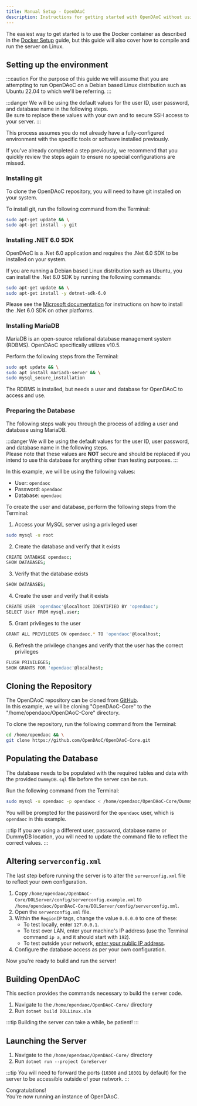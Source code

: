 ```yaml
---
title: Manual Setup - OpenDAoC
description: Instructions for getting started with OpenDAoC without using Docker.
---
```


The easiest way to get started is to use the Docker container as described in the [Docker Setup][1] guide, but this guide will also cover how to compile and run the server on Linux.

## Setting up the environment

:::caution
For the purpose of this guide we will assume that you are attempting to run OpenDAoC on a Debian based Linux distribution such as Ubuntu 22.04 to which we'll be referring.
:::

:::danger
We will be using the default values for the user ID, user password, and database name in the following steps.  
Be sure to replace these values with your own and to secure SSH access to your server.
:::

This process assumes you do not already have a fully-configured environment with the specific tools or software installed previously.

If you've already completed a step previously, we recommend that you quickly review the steps again to ensure no special configurations are missed.

### Installing git

To clone the OpenDAoC repository, you will need to have git installed on your system.

To install git, run the following command from the Terminal:

```bash
sudo apt-get update && \
sudo apt-get install -y git
```

### Installing .NET 6.0 SDK

OpenDAoC is a .Net 6.0 application and requires the .Net 6.0 SDK to be installed on your system.

If you are running a Debian based Linux distribution such as Ubuntu, you can install the .Net 6.0 SDK by running the following commands:

```bash
sudo apt-get update && \
sudo apt-get install -y dotnet-sdk-6.0
```

Please see the [Microsoft documentation][2] for instructions on how to install the .Net 6.0 SDK on other platforms.

### Installing MariaDB

MariaDB is an open-source relational database management system (RDBMS). OpenDAoC specifically utilizes v10.5.

Perform the following steps from the Terminal:

```bash
sudo apt update && \
sudo apt install mariadb-server && \
sudo mysql_secure_installation
```

The RDBMS is installed, but needs a user and database for OpenDAoC to access and use.

### Preparing the Database

The following steps walk you through the process of adding a user and database using MariaDB.

:::danger
We will be using the default values for the user ID, user password, and database name in the following steps.  
Please note that these values are **NOT** secure and should be replaced if you intend to use this database for anything other than testing purposes.
:::

In this example, we will be using the following values:

* User: `opendaoc`
* Password: `opendaoc`
* Database: `opendaoc`

To create the user and database, perform the following steps from the Terminal:

1. Access your MySQL server using a privileged user
  ```bash
  sudo mysql -u root
  ```
2. Create the database and verify that it exists
  ```bash
  CREATE DATABASE opendaoc;
  SHOW DATABASES;
  ```
3. Verify that the database exists  
  ```bash
  SHOW DATABASES;
  ```
4. Create the user and verify that it exists
  ```bash
  CREATE USER 'opendaoc'@localhost IDENTIFIED BY 'opendaoc';
  SELECT User FROM mysql.user;
  ```
5. Grant privileges to the user
  ```bash
  GRANT ALL PRIVILEGES ON opendaoc.* TO 'opendaoc'@localhost;
  ```
6. Refresh the privilege changes and verify that the user has the correct privileges
  ```bash
  FLUSH PRIVILEGES;
  SHOW GRANTS FOR 'opendaoc'@localhost;
  ```

## Cloning the Repository

The OpenDAoC repository can be cloned from [GitHub][3].  
In this example, we will be cloning "OpenDAoC-Core" to the "/home/opendaoc/OpenDAoC-Core" directory.

To clone the repository, run the following command from the Terminal:

```bash
cd /home/opendaoc && \
git clone https://github.com/OpenDAoC/OpenDAoC-Core.git
```

## Populating the Database

The database needs to be populated with the required tables and data with the provided `DummyDB.sql` file before the server can be run.

Run the following command from the Terminal:

```bash
sudo mysql -u opendaoc -p opendaoc < /home/opendaoc/OpenDAoC-Core/DummyDB.sql
```

You will be prompted for the password for the `opendaoc` user, which is `opendaoc` in this example.

:::tip
If you are using a different user, password, database name or DummyDB location, you will need to update the command file to reflect the correct values.
:::

## Altering `serverconfig.xml`

The last step before running the server is to alter the `serverconfig.xml` file to reflect your own configuration.

1. Copy `/home/opendaoc/OpenDAoC-Core/DOLServer/config/serverconfig.example.xml` to `/home/opendaoc/OpenDAoC-Core/DOLServer/config/serverconfig.xml`.
2. Open the `serverconfig.xml` file.
3. Within the `RegionIP` tags, change the value `0.0.0.0` to one of these:
   - To test locally, enter `127.0.0.1`.
   - To test over LAN, enter your machine's IP address (use the Terminal command `ip a`, and it should start with `192`).
   - To test outside your network, [enter your public IP address][4].
4. Configure the database access as per your own configuration.
   
Now you're ready to build and run the server!

## Building OpenDAoC

This section provides the commands necessary to build the server code.

1. Navigate to the `/home/opendaoc/OpenDAoC-Core/` directory
2. Run `dotnet build DOLLinux.sln`

:::tip
Building the server can take a while, be patient!
:::

## Launching the Server

1. Navigate to the `/home/opendaoc/OpenDAoC-Core/` directory
2. Run `dotnet run --project CoreServer`

:::tip
You will need to forward the ports (`10300` and `10301` by default) for the server to be accessible outside of your network.
:::


Congratulations!  
You're now running an instance of OpenDAoC.

[1]: /docs/core/docker-setup
[2]: https://learn.microsoft.com/en-us/dotnet/core/install/linux
[3]: https://github.com/OpenDAoC/
[4]: https://api.ipify.org
